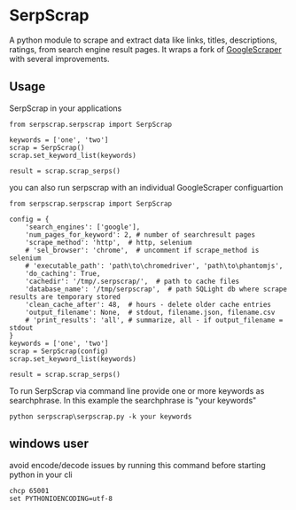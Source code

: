 # SerpScrap
A python module to scrape and extract data like links, titles, descriptions, ratings, from search engine result pages. 
It wraps a fork of [GoogleScraper](https://github.com/NikolaiT/GoogleScraper) with several improvements.

## Usage

SerpScrap in your applications

```
from serpscrap.serpscrap import SerpScrap

keywords = ['one', 'two']
scrap = SerpScrap()
scrap.set_keyword_list(keywords)

result = scrap.scrap_serps()
```

you can also run serpscrap with an individual GoogleScraper configuartion

```
from serpscrap.serpscrap import SerpScrap

config = {
    'search_engines': ['google'],
    'num_pages_for_keyword': 2, # number of searchresult pages
    'scrape_method': 'http',  # http, selenium
    # 'sel_browser': 'chrome',  # uncomment if scrape_method is selenium
    # 'executable_path': 'path\to\chromedriver', 'path\to\phantomjs',
    'do_caching': True,
    'cachedir': '/tmp/.serpscrap/',  # path to cache files
    'database_name': '/tmp/serpscrap',  # path SQLight db where scrape results are temporary stored
    'clean_cache_after': 48,  # hours - delete older cache entries
    'output_filename': None,  # stdout, filename.json, filename.csv
    # 'print_results': 'all', # summarize, all - if output_filename = stdout 
}
keywords = ['one', 'two']
scrap = SerpScrap(config)
scrap.set_keyword_list(keywords)

result = scrap.scrap_serps()
```

To run SerpScrap via command line provide one or more keywords as searchphrase.
In this example the searchphrase is "your keywords"

```
python serpscrap\serpscrap.py -k your keywords
```

## windows user

avoid encode/decode issues by running this command before starting python in your cli

```
chcp 65001
set PYTHONIOENCODING=utf-8
```
